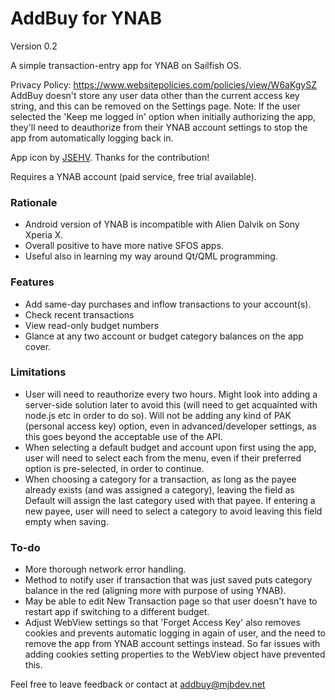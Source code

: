 <h1>AddBuy for YNAB</h1>

Version 0.2

A simple transaction-entry app for YNAB on Sailfish OS.

Privacy Policy: https://www.websitepolicies.com/policies/view/W6aKgySZ
AddBuy doesn't store any user data other than the current access key string, and this can be removed on the Settings page. Note: If the user selected the 'Keep me logged in' option when initially authorizing the app, they'll need to deauthorize from their YNAB account settings to stop the app from automatically logging back in.

App icon by <a href="https://github.com/JSEHV">JSEHV</a>. Thanks for the contribution!

Requires a YNAB account (paid service, free trial available).

<h3>Rationale</h3>

- Android version of YNAB is incompatible with Alien Dalvik on Sony Xperia X.
- Overall positive to have more native SFOS apps.
- Useful also in learning my way around Qt/QML programming.

<h3>Features</h3>

- Add same-day purchases and inflow transactions to your account(s).
- Check recent transactions
- View read-only budget numbers
- Glance at any two account or budget category balances on the app cover.

<h3>Limitations</h3>

- User will need to reauthorize every two hours. Might look into adding a server-side solution later to avoid this (will need to get acquainted with node.js etc in order to do so). Will not be adding any kind of PAK (personal access key) option, even in advanced/developer settings, as this goes beyond the acceptable use of the API.
- When selecting a default budget and account upon first using the app, user will need to select each from the menu, even if their preferred option is pre-selected, in order to continue.
- When choosing a category for a transaction, as long as the payee already exists (and was assigned a category), leaving the field as Default will assign the last category used with that payee. If entering a new payee, user will need to select a category to avoid leaving this field empty when saving.

<h3>To-do</h3>

- More thorough network error handling.
- Method to notify user if transaction that was just saved puts category balance in the red (aligning more with purpose of using YNAB).
- May be able to edit New Transaction page so that user doesn't have to restart app if switching to a different budget.
- Adjust WebView settings so that 'Forget Access Key' also removes cookies and prevents automatic logging in again of user, and the need to remove the app from YNAB account settings instead. So far issues with adding cookies setting properties to the WebView object have prevented this.

Feel free to leave feedback or contact at addbuy@mjbdev.net
